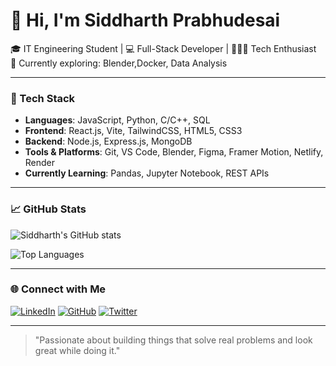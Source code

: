 # 👋 Hi, I'm Siddharth Prabhudesai

🎓 IT Engineering Student | 💻 Full-Stack Developer | 🧑🏻‍💻 Tech Enthusiast  
🌱 Currently exploring: Blender,Docker, Data Analysis

---

### 🔧 Tech Stack

- **Languages**: JavaScript, Python, C/C++, SQL
- **Frontend**: React.js, Vite, TailwindCSS, HTML5, CSS3
- **Backend**: Node.js, Express.js, MongoDB
- **Tools & Platforms**: Git, VS Code, Blender, Figma, Framer Motion, Netlify, Render
- **Currently Learning**: Pandas, Jupyter Notebook, REST APIs

---




### 📈 GitHub Stats

![Siddharth's GitHub stats](https://github-readme-stats.vercel.app/api?username=Sidx005&show_icons=true&theme=react&hide_border=true)

![Top Languages](https://github-readme-stats.vercel.app/api/top-langs/?username=Sidx005&layout=compact&theme=react&hide_border=true)

---

### 🌐 Connect with Me

[![LinkedIn](https://img.shields.io/badge/-LinkedIn-blue?logo=linkedin&style=flat-square)](https://www.linkedin.com/in/siddharth-prabhudesai/)
[![GitHub](https://img.shields.io/badge/-GitHub-black?logo=github&style=flat-square)](https://github.com/Sidx005)
[![Twitter](https://img.shields.io/badge/-Twitter-1DA1F2?logo=twitter&style=flat-square)](https://x.com/SidD1327174)

---

> "Passionate about building things that solve real problems and look great while doing it."
